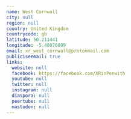 ```yaml
---
name: West Cornwall
city: null
region: null
country: United Kingdom
countrycode: gb
latitude: 50.211441
longitude: -5.48076099
email: xr_west_cornwall@protonmail.com
publiciseemail: true
links:
  website: null
  facebook: https://facebook.com/XRinPenwith
  youtube: null
  twitter: null
  instagram: null
  diaspora: null
  peertube: null
  mastodon: null
---
```

